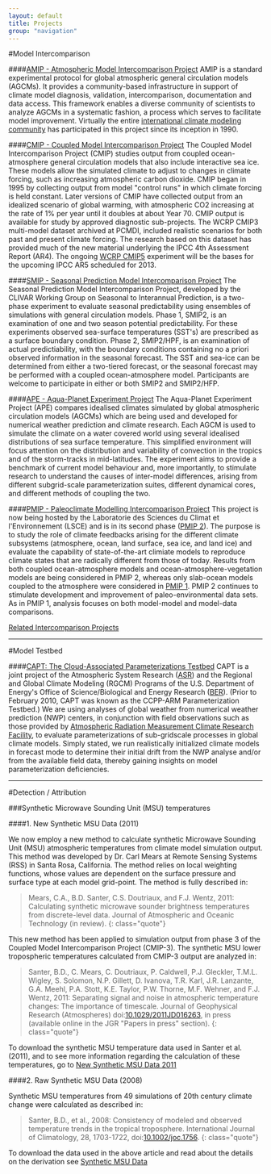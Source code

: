 ```yaml
---
layout: default
title: Projects
group: "navigation"
---
```


#Model Intercomparison

####[AMIP - Atmospheric Model Intercomparison Project][AMIP]
AMIP is a standard experimental protocol for global atmospheric general circulation models (AGCMs). It provides a community-based infrastructure in support of climate model diagnosis, validation, intercomparison, documentation and data access.  This framework enables a diverse community of scientists to analyze AGCMs in a systematic fashion, a process which serves to facilitate model improvement.  Virtually the entire [international climate modeling community][icmc] has participated in this project since its inception in 1990.

####[CMIP - Coupled Model Intercomparison Project][CMIP]
The Coupled Model Intercomparison Project (CMIP) studies output from coupled ocean-atmosphere general circulation models that also include interactive sea ice.  These models allow the simulated climate to adjust to changes in climate forcing, such as increasing atmospheric carbon dioxide.  CMIP began in 1995 by collecting output from model "control runs" in which climate forcing is held constant.  Later versions of CMIP have collected output from an idealized scenario of global warming, with atmospheric CO2 increasing at the rate of 1% per year until it doubles at about Year 70.  CMIP output is available for study by approved diagnostic sub-projects.  The WCRP CMIP3 multi-model dataset archived at PCMDI, included realistic scenarios for both past and present climate forcing.  The research based on this dataset has provided much of the new material underlying the IPCC 4th Assessment Report (AR4). The ongoing [WCRP CMIP5][CMIP5] experiment will be the bases for the upcoming IPCC AR5 scheduled for 2013.

####[SMIP - Seasonal Prediction Model Intercomparison Project][SMIP]
The Seasonal Prediction Model Intercomparison Project, developed by the CLIVAR Working Group on Seasonal to Interannual Prediction, is a two-phase experiment to evaluate seasonal predictability using ensembles of simulations with general circulation models. Phase 1, SMIP2, is an examination of one and two season potential predictability. For these experiments observed sea-surface temperatures (SST's) are prescribed as a surface boundary condition. Phase 2, SMIP2/HPF, is an examination of actual predictiability, with the boundary conditions containing no a priori observed information in the seasonal forecast. The SST and sea-ice can be determined from either a two-tiered forecast, or the seasonal forecast may be performed with a coupled ocean-atmosphere model. Participants are welcome to participate in either or both SMIP2 and SMIP2/HFP.

####[APE - Aqua-Planet Experiment Project][APE]
The Aqua-Planet Experiment Project (APE) compares idealised climates simulated by global atmospheric circulation models (AGCMs) which are being used and developed for numerical weather prediction and climate research. Each AGCM is used to simulate the climate on a water covered world using several idealised distributions of sea surface temperature. This simplified environment will focus attention on the distribution and variability of convection in the tropics and of the storm-tracks in mid-latitudes. The experiment aims to provide a benchmark of current model behaviour and, more importantly, to stimulate research to understand the causes of inter-model differences, arising from different subgrid-scale parameterization suites, different dynamical cores, and different methods of coupling the two.

####[PMIP - Paleoclimate Modelling Intercomparison Project][PMIP]
This project is now being hosted by the Laboratorie des Sciences du Climat et l'Environnement (LSCE) and is in its second phase ([PMIP 2][PMIP2]). The purpose is to study the role of climate feedbacks arising for the different climate subsystems (atmosphere, ocean, land surface, sea ice, and land ice) and evaluate the capability of state-of-the-art climiate models to reproduce climate states that are radically different from those of today. Results from both coupled ocean-atmosphere models and ocean-atmosphere-vegetation models are being considered in PMIP 2, whereas only slab-ocean models coupled to the atmosphere were considered in [PMIP 1][PMIP1]. PMIP 2 continues to stimulate development and improvement of paleo-environmental data sets. As in PMIP 1, analysis focuses on both model-model and model-data comparisons.

[Related Intercomparison Projects][related]

----

#Model Testbed


####[CAPT: The Cloud-Associated Parameterizations Testbed][CAPT]
CAPT is a joint project of the Atmospheric System Research ([ASR][ASR]) and the Regional and Global Climate Modeling (RGCM) Programs of the U.S. Department of Energy's Office of Science/Biological and Energy Research ([BER][BER]).  (Prior to February 2010, CAPT was known as the CCPP-ARM Parameterization Testbed.) We are using analyses of global weather from numerical weather prediction (NWP) centers,  in conjunction with field observations such as those provided by [Atmospheric Radiation Measurement Climate Research Facility][ARM], to evaluate parameterizations of sub-gridscale processes in global climate models.  Simply stated, we run realistically initialized climate models in forecast mode to determine their initial drift from the NWP analyse and/or from the available field data, thereby gaining insights on model parameterization deficiencies. 

----

#Detection / Attribution

###Synthetic Microwave Sounding Unit (MSU) temperatures

####1. New Synthetic MSU Data (2011)

We now employ a new method to calculate synthetic Microwave Sounding Unit (MSU) atmospheric temperatures from climate model simulation output. This method was developed by Dr. Carl Mears at Remote Sensing Systems (RSS) in Santa Rosa, California. The method relies on local weighting functions, whose values are dependent on the surface pressure and surface type at each model grid-point. The method is fully described in:

> Mears, C.A., B.D. Santer, C.S. Doutriaux, and F.J. Wentz, 2011: Calculating synthetic microwave sounder brightness temperatures from discrete-level data. Journal of Atmospheric and Oceanic Technology (in review).
{: class="quote"}

This new method has been applied to simulation output from phase 3 of the Coupled Model Intercomparison Project (CMIP-3). The synthetic MSU lower tropospheric temperatures calculated from CMIP-3 output are analyzed in:

> Santer, B.D., C. Mears, C. Doutriaux, P. Caldwell, P.J. Gleckler, T.M.L. Wigley, S. Solomon, N.P. Gillett, D. Ivanova, T.R. Karl, J.R. Lanzante, G.A. Meehl, P.A. Stott, K.E. Taylor, P.W. Thorne, M.F. Wehner, and F.J. Wentz, 2011: Separating signal and noise in atmospheric temperature changes: The importance of timescale. Journal of Geophysical Research (Atmospheres) doi:[10.1029/2011JD016263][DOI1], in press (available online in the JGR "Papers in press" section).
{: class="quote"}

To download the synthetic MSU temperature data used in Santer et al. (2011), and to see more information regarding the calculation of these temperatures, go to [New Synthetic MSU Data 2011][synth2011]

####2. Raw Synthetic MSU Data (2008) 

Synthetic MSU temperatures from 49 simulations of 20th century climate change were calculated as described in:

> Santer, B.D., et al., 2008: Consistency of modeled and observed temperature trends in the tropical troposphere. International Journal of Climatology, 28, 1703-1722, doi:[10.1002/joc.1756][DOI2].
{: class="quote"}

To download the data used in the above article and read about the details on the derivation see 
[Synthetic MSU Data][synth]

[AMIP]:http://www-pcmdi.llnl.gov/projects/amip/index.php
[icmc]:http://www-pcmdi.llnl.gov/projects/amip/STATUS/incoming.html
[CMIP]:http://www-pcmdi.llnl.gov/projects/cmip/index.php
[CMIP5]:http://pcmdi-cmip.llnl.gov/cmip5/index.html
[SMIP]:http://www-pcmdi.llnl.gov/projects/smip/smip2.php
[APE]:http://www-pcmdi.llnl.gov/projects/amip/ape/index.html
[PMIP]:http://www-lsce.cea.fr/pmip2/
[PMIP1]:http://www-lsce.cea.fr/pmip/
[PMIP2]:http://www-lsce.cea.fr/pmip2/
[related]:http://www.clivar.org/organization/wgcm/cmip.php
[CAPT]:http://www-pcmdi.llnl.gov/projects/capt/index.php
[ASR]:http://asr.science.energy.gov/
[BER]:http://www.science.doe.gov/Program_Offices/BER.htm
[ARM]:http://www.arm.gov/
[DOI1]:http://dx.doi.org/doi:10.1029/2011JD016263
[DOI2]:http://dx.doi.org/10.1002/joc.1756
[synth]:http://www-pcmdi.llnl.gov/projects/msu/index.php
[synth2011]:http://www-pcmdi.llnl.gov/projects/msu2011/index.php